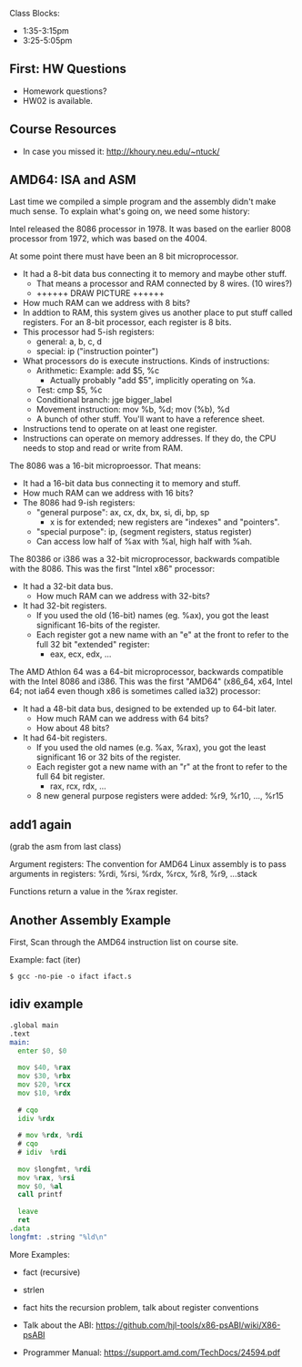 
Class Blocks:

 - 1:35-3:15pm
 - 3:25-5:05pm

## First: HW Questions

 - Homework questions?
 - HW02 is available.

## Course Resources

 - In case you missed it: http://khoury.neu.edu/~ntuck/

## AMD64: ISA and ASM

Last time we compiled a simple program and the assembly didn't make much sense.
To explain what's going on, we need some history:

Intel released the 8086 processor in 1978. It was based on the earlier 8008
processor from 1972, which was based on the 4004.

At some point there must have been an 8 bit microprocessor.

 - It had a 8-bit data bus connecting it to memory and maybe other stuff.
   - That means a processor and RAM connected by 8 wires. (10 wires?)
   - ++++++ DRAW PICTURE ++++++
 - How much RAM can we address with 8 bits?
 - In addtion to RAM, this system gives us another place to put stuff called
   registers. For an 8-bit processor, each register is 8 bits.
 - This processor had 5-ish registers:
   - general: a, b, c, d 
   - special: ip ("instruction pointer")
 - What processors do is execute instructions. Kinds of instructions:
   - Arithmetic: Example: add \$5, %c
     - Actually probably "add \$5", implicitly operating on %a.
   - Test: cmp $5, %c
   - Conditional branch: jge bigger_label
   - Movement instruction: mov %b, %d; mov (%b), %d
   - A bunch of other stuff. You'll want to have a reference sheet.
 - Instructions tend to operate on at least one register.
 - Instructions can operate on memory addresses. If they do, the CPU needs
   to stop and read or write from RAM.

The 8086 was a 16-bit microproessor. That means:

 - It had a 16-bit data bus connecting it to memory and stuff.
 - How much RAM can we address with 16 bits?
 - The 8086 had 9-ish registers:
   - "general purpose": ax, cx, dx, bx, si, di, bp, sp
     - x is for extended; new registers are "indexes" and "pointers". 
   - "special purpose": ip, (segment registers, status register)
   - Can access low half of %ax with %al, high half with %ah.

The 80386 or i386 was a 32-bit microprocessor, backwards compatible with
the 8086. This was the first "Intel x86" processor:

 - It had a 32-bit data bus.
   - How much RAM can we address with 32-bits?
 - It had 32-bit registers.
   - If you used the old (16-bit) names (eg. %ax), you got the least significant
     16-bits of the register.
   - Each register got a new name with an "e" at the front to refer to
     the full 32 bit "extended" register:
     - eax, ecx, edx, ...

The AMD Athlon 64 was a 64-bit microprocessor, backwards compatible with the
Intel 8086 and i386. This was the first "AMD64" (x86\_64, x64, Intel 64; not
ia64 even though x86 is sometimes called ia32) processor:

 - It had a 48-bit data bus, designed to be extended up to 64-bit later.
   - How much RAM can we address with 64 bits?
   - How about 48 bits?
 - It had 64-bit registers.
   - If you used the old names (e.g. %ax, %rax), you got the least significant
     16 or 32 bits of the register.
   - Each register got a new name with an "r" at the front to refer to
     the full 64 bit register.
     - rax, rcx, rdx, ...
   - 8 new general purpose registers were added: %r9, %r10, ..., %r15

## add1 again

(grab the asm from last class)

Argument registers: The convention for AMD64 Linux assembly is to pass
arguments in registers: %rdi, %rsi, %rdx, %rcx, %r8, %r9, ...stack

Functions return a value in the %rax register.

## Another Assembly Example

First, Scan through the AMD64 instruction list on course site.

Example: fact (iter)

```
$ gcc -no-pie -o ifact ifact.s
```

## idiv example

```asm
.global main
.text
main:
  enter $0, $0
  
  mov $40, %rax
  mov $30, %rbx
  mov $20, %rcx
  mov $10, %rdx
  
  # cqo 
  idiv %rdx
 
  # mov %rdx, %rdi
  # cqo 
  # idiv  %rdi
  
  mov $longfmt, %rdi
  mov %rax, %rsi
  mov $0, %al
  call printf
 
  leave
  ret
.data
longfmt: .string "%ld\n"
```

More Examples:

 - fact (recursive)
 - strlen

 - fact hits the recursion problem, talk about register conventions
 - Talk about the ABI: https://github.com/hjl-tools/x86-psABI/wiki/X86-psABI
 - Programmer Manual: https://support.amd.com/TechDocs/24594.pdf
 


